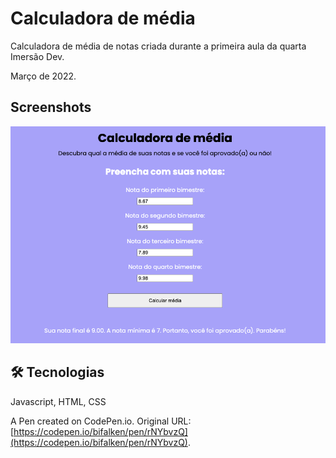 
# Calculadora de média

Calculadora de média de notas criada durante a primeira aula da quarta Imersão Dev.

Março de 2022.

## Screenshots

![Screenshot](screenshot/screenshot.png)

## 🛠 Tecnologias

Javascript, HTML, CSS

A Pen created on CodePen.io. Original URL: [https://codepen.io/bifalken/pen/rNYbvzQ](https://codepen.io/bifalken/pen/rNYbvzQ).

